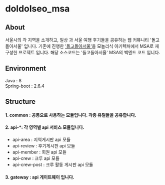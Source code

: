 # doldolseo_msa

## About
서울시의 각 지역을 소개하고, 일상 과 서울 여행 후기들을 공유하는 웹 커뮤니티 '돌고돌아서울' 입니다.
기존에 진행한 ['돌고돌아서울'](https://github.com/kki7823/doldolseo)을 모놀리식 아키텍처에서 MSA로 재구성한 프로젝트 입니다. 해당 소스코드는 '돌고돌아서울' MSA의 백엔드 코드 입니다. 

## Environment
Java : 8 </br>
Spring-boot : 2.6.4

## Structure
#### 1. common : 공통으로 사용하는 모듈입니다. 각종 유틸들을 공유합니다. 
#### 2. api-*: 각 영역별 api 서비스 모듈입니다. 
  - api-area : 지역게시판 api 모듈 
  - api-review : 후기게시판 api 모듈 
  - api-member : 회원 api 모듈 
  - api-crew : 크루 api 모듈 
  - api-crew-post : 크루 활동 게시판 api 모듈 
#### 3. gateway : api 게이트웨이 입니다. 
